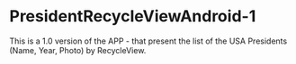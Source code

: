 # PresidentRecycleViewAndroid-1
This is a 1.0 version  of the APP - that present the list of the USA Presidents (Name, Year, Photo) by RecycleView.
